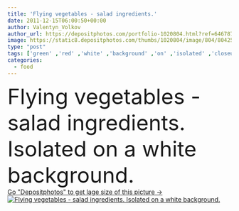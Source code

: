 ```yaml
---
title: 'Flying vegetables - salad ingredients.'
date: 2011-12-15T06:00:50+00:00
author: Valentyn_Volkov
author_url: https://depositphotos.com/portfolio-1020804.html?ref=64678756
image: https://static8.depositphotos.com/thumbs/1020804/image/804/8042587/api_thumb_450.jpg?forcejpeg=true
type: "post"
tags: ['green' ,'red' ,'white' ,'background' ,'on' ,'isolated' ,'closeup' ,'fresh' ,'leaf' ,'air' ,'flying' ,'oil' ,'health' ,'healthy' ,'food' ,'cuisine' ,'ingredient' ,'diet' ,'fall' ,'plate' ,'meal' ,'Menu' ,'restaurant' ,'mushroom' ,'vegetable' ,'tomato' ,'herbs' ,'dinner' ,'prepare' ,'eat' ,'salad' ,'vegetarian' ,'vitamin' ,'vegetables' ,'bowl' ,'fingers' ,'with' ,'organic' ,'lettuce' ,'Dieting' ,'olive' ,'fly' ,'ingredients' ,'basil' ,'nutritious' ,'cucumber' ,'setting' ,'greek' ,'appetizer' ,'move' ]
categories: 
  - food
---
```

<div aling="center">
            <font size="60"> Flying vegetables - salad ingredients. Isolated on a white background.</font>   
</div>
<div>
    <a href='https://static8.depositphotos.com/thumbs/1020804/image/804/8042587/api_thumb_450.jpg?forcejpeg=true?ref=64678756' target=_blank > Go "Depositphotos" to get lage size of this picture ->
        <img href='https://static8.depositphotos.com/thumbs/1020804/image/804/8042587/api_thumb_450.jpg?forcejpeg=true?ref=64678756' src='https://static8.depositphotos.com/1020804/804/i/950/depositphotos_8042587-stock-photo-flying-vegetables-salad-ingredients.jpg?forcejpeg=true' alt='Flying vegetables - salad ingredients. Isolated on a white background.' >
    </a>
</div>
